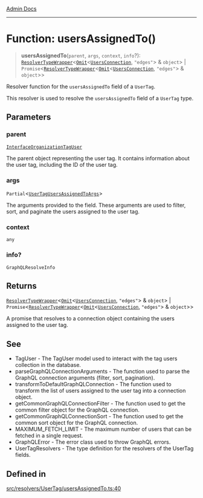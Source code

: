 [Admin Docs](/)

***

# Function: usersAssignedTo()

> **usersAssignedTo**(`parent`, `args`, `context`, `info`?): [`ResolverTypeWrapper`](../../../../types/generatedGraphQLTypes/type-aliases/ResolverTypeWrapper.md)\<[`Omit`](../../../../types/generatedGraphQLTypes/type-aliases/Omit.md)\<[`UsersConnection`](../../../../types/generatedGraphQLTypes/type-aliases/UsersConnection.md), `"edges"`\> & `object`\> \| `Promise`\<[`ResolverTypeWrapper`](../../../../types/generatedGraphQLTypes/type-aliases/ResolverTypeWrapper.md)\<[`Omit`](../../../../types/generatedGraphQLTypes/type-aliases/Omit.md)\<[`UsersConnection`](../../../../types/generatedGraphQLTypes/type-aliases/UsersConnection.md), `"edges"`\> & `object`\>\>

Resolver function for the `usersAssignedTo` field of a `UserTag`.

This resolver is used to resolve the `usersAssignedTo` field of a `UserTag` type.

## Parameters

### parent

[`InterfaceOrganizationTagUser`](../../../../models/OrganizationTagUser/interfaces/InterfaceOrganizationTagUser.md)

The parent object representing the user tag. It contains information about the user tag, including the ID of the user tag.

### args

`Partial`\<[`UserTagUsersAssignedToArgs`](../../../../types/generatedGraphQLTypes/type-aliases/UserTagUsersAssignedToArgs.md)\>

The arguments provided to the field. These arguments are used to filter, sort, and paginate the users assigned to the user tag.

### context

`any`

### info?

`GraphQLResolveInfo`

## Returns

[`ResolverTypeWrapper`](../../../../types/generatedGraphQLTypes/type-aliases/ResolverTypeWrapper.md)\<[`Omit`](../../../../types/generatedGraphQLTypes/type-aliases/Omit.md)\<[`UsersConnection`](../../../../types/generatedGraphQLTypes/type-aliases/UsersConnection.md), `"edges"`\> & `object`\> \| `Promise`\<[`ResolverTypeWrapper`](../../../../types/generatedGraphQLTypes/type-aliases/ResolverTypeWrapper.md)\<[`Omit`](../../../../types/generatedGraphQLTypes/type-aliases/Omit.md)\<[`UsersConnection`](../../../../types/generatedGraphQLTypes/type-aliases/UsersConnection.md), `"edges"`\> & `object`\>\>

A promise that resolves to a connection object containing the users assigned to the user tag.

## See

 - TagUser - The TagUser model used to interact with the tag users collection in the database.
 - parseGraphQLConnectionArguments - The function used to parse the GraphQL connection arguments (filter, sort, pagination).
 - transformToDefaultGraphQLConnection - The function used to transform the list of users assigned to the user tag into a connection object.
 - getCommonGraphQLConnectionFilter - The function used to get the common filter object for the GraphQL connection.
 - getCommonGraphQLConnectionSort - The function used to get the common sort object for the GraphQL connection.
 - MAXIMUM_FETCH_LIMIT - The maximum number of users that can be fetched in a single request.
 - GraphQLError - The error class used to throw GraphQL errors.
 - UserTagResolvers - The type definition for the resolvers of the UserTag fields.

## Defined in

[src/resolvers/UserTag/usersAssignedTo.ts:40](https://github.com/Suyash878/talawa-api/blob/cfd688207611ba245c99edd8dbaccb2cdbf6a043/src/resolvers/UserTag/usersAssignedTo.ts#L40)
